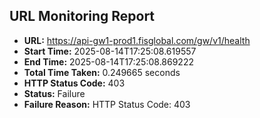 ## URL Monitoring Report

- **URL:** https://api-gw1-prod1.fisglobal.com/gw/v1/health
- **Start Time:** 2025-08-14T17:25:08.619557
- **End Time:** 2025-08-14T17:25:08.869222
- **Total Time Taken:** 0.249665 seconds
- **HTTP Status Code:** 403
- **Status:** Failure
- **Failure Reason:** HTTP Status Code: 403
